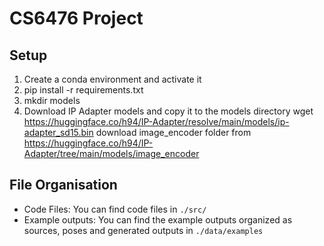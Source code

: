 # CS6476 Project
## Setup
1. Create a conda environment and activate it
2. pip install -r requirements.txt
3. mkdir models
4. Download IP Adapter models and copy it to the models directory
    wget https://huggingface.co/h94/IP-Adapter/resolve/main/models/ip-adapter_sd15.bin
    download image_encoder folder from https://huggingface.co/h94/IP-Adapter/tree/main/models/image_encoder
   
## File Organisation
- Code Files: You can find code files in `./src/`
- Example outputs: You can find the example outputs organized as sources, poses and generated outputs in `./data/examples`
  


